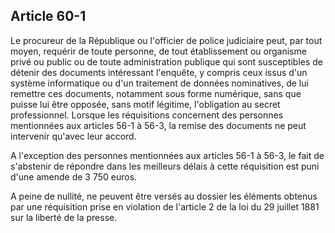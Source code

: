 Article 60-1
----
Le procureur de la République ou l'officier de police judiciaire peut, par tout
moyen, requérir de toute personne, de tout établissement ou organisme privé ou
public ou de toute administration publique qui sont susceptibles de détenir des
documents intéressant l'enquête, y compris ceux issus d'un système informatique
ou d'un traitement de données nominatives, de lui remettre ces documents,
notamment sous forme numérique, sans que puisse lui être opposée, sans motif
légitime, l'obligation au secret professionnel. Lorsque les réquisitions
concernent des personnes mentionnées aux articles 56-1 à 56-3, la remise des
documents ne peut intervenir qu'avec leur accord.

A l'exception des personnes mentionnées aux articles 56-1 à 56-3, le fait de
s'abstenir de répondre dans les meilleurs délais à cette réquisition est puni
d'une amende de 3 750 euros.

A peine de nullité, ne peuvent être versés au dossier les éléments obtenus par
une réquisition prise en violation de l'article 2 de la loi du 29 juillet 1881
sur la liberté de la presse.
